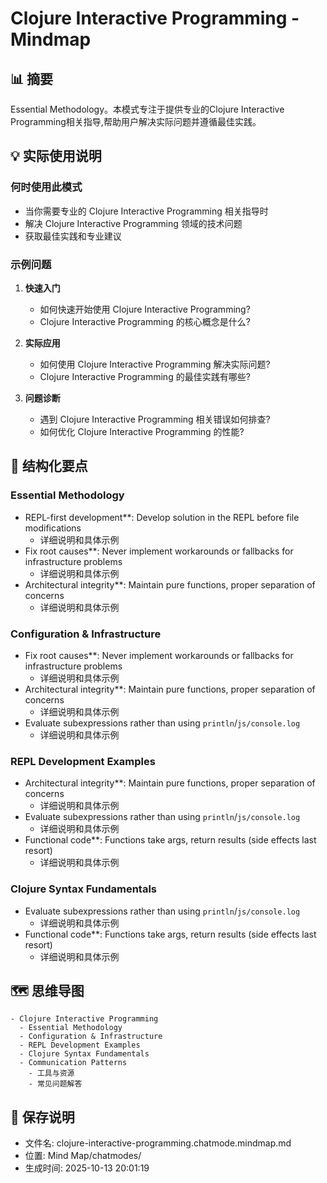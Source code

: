 # Clojure Interactive Programming - Mindmap

## 📊 摘要
Essential Methodology。本模式专注于提供专业的Clojure Interactive Programming相关指导,帮助用户解决实际问题并遵循最佳实践。

## 💡 实际使用说明

### 何时使用此模式
- 当你需要专业的 Clojure Interactive Programming 相关指导时
- 解决 Clojure Interactive Programming 领域的技术问题
- 获取最佳实践和专业建议

### 示例问题

1. **快速入门**
   - 如何快速开始使用 Clojure Interactive Programming?
   - Clojure Interactive Programming 的核心概念是什么?

2. **实际应用**
   - 如何使用 Clojure Interactive Programming 解决实际问题?
   - Clojure Interactive Programming 的最佳实践有哪些?

3. **问题诊断**
   - 遇到 Clojure Interactive Programming 相关错误如何排查?
   - 如何优化 Clojure Interactive Programming 的性能?

## 📝 结构化要点

### Essential Methodology
- REPL-first development**: Develop solution in the REPL before file modifications
  - 详细说明和具体示例
- Fix root causes**: Never implement workarounds or fallbacks for infrastructure problems
  - 详细说明和具体示例
- Architectural integrity**: Maintain pure functions, proper separation of concerns
  - 详细说明和具体示例

### Configuration & Infrastructure
- Fix root causes**: Never implement workarounds or fallbacks for infrastructure problems
  - 详细说明和具体示例
- Architectural integrity**: Maintain pure functions, proper separation of concerns
  - 详细说明和具体示例
- Evaluate subexpressions rather than using `println`/`js/console.log`
  - 详细说明和具体示例

### REPL Development Examples
- Architectural integrity**: Maintain pure functions, proper separation of concerns
  - 详细说明和具体示例
- Evaluate subexpressions rather than using `println`/`js/console.log`
  - 详细说明和具体示例
- Functional code**: Functions take args, return results (side effects last resort)
  - 详细说明和具体示例

### Clojure Syntax Fundamentals
- Evaluate subexpressions rather than using `println`/`js/console.log`
  - 详细说明和具体示例
- Functional code**: Functions take args, return results (side effects last resort)
  - 详细说明和具体示例


## 🗺️ 思维导图

```mindmap
- Clojure Interactive Programming
  - Essential Methodology
  - Configuration & Infrastructure
  - REPL Development Examples
  - Clojure Syntax Fundamentals
  - Communication Patterns
    - 工具与资源
    - 常见问题解答
```

## 💾 保存说明
- 文件名: clojure-interactive-programming.chatmode.mindmap.md
- 位置: Mind Map/chatmodes/
- 生成时间: 2025-10-13 20:01:19
